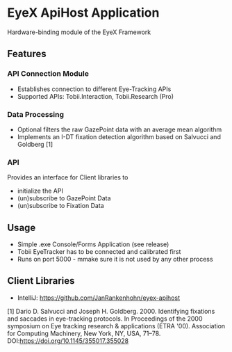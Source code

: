 # EyeX ApiHost Application
Hardware-binding module of the EyeX Framework
## Features
### API Connection Module
- Establishes connection to different Eye-Tracking APIs
- Supported APIs: Tobii.Interaction, Tobii.Research (Pro)
### Data Processing
- Optional filters the raw GazePoint data with an average mean algorithm
- Implements an I-DT fixation detection algorithm based on Salvucci and Goldberg [1]
### API
Provides an interface for Client libraries to
- initialize the API
- (un)subscribe to GazePoint Data
- (un)subscribe to Fixation Data

## Usage
- Simple .exe Console/Forms Application (see release)
- Tobii EyeTracker has to be connected and calibrated first
- Runs on port 5000 - mmake sure it is not used by any other process

## Client Libraries
- IntelliJ: https://github.com/JanRankenhohn/eyex-apihost


[1] Dario D. Salvucci and Joseph H. Goldberg. 2000. Identifying fixations and saccades in eye-tracking protocols. In Proceedings of the 2000 symposium on Eye tracking research & applications (ETRA '00). Association for Computing Machinery, New York, NY, USA, 71–78. DOI:https://doi.org/10.1145/355017.355028
